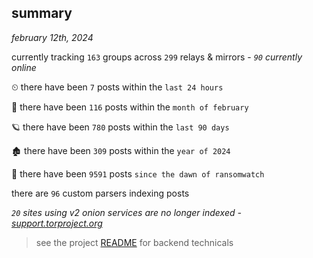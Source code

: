 
## summary
_february 12th, 2024_

currently tracking `163` groups across `299` relays & mirrors - _`90` currently online_

⏲ there have been `7` posts within the `last 24 hours`

🦈 there have been `116` posts within the `month of february`

🪐 there have been `780` posts within the `last 90 days`

🏚 there have been `309` posts within the `year of 2024`

🦕 there have been `9591` posts `since the dawn of ransomwatch`

there are `96` custom parsers indexing posts

_`20` sites using v2 onion services are no longer indexed - [support.torproject.org](https://support.torproject.org/onionservices/v2-deprecation/)_

> see the project [README](https://github.com/joshhighet/ransomwatch#ransomwatch--) for backend technicals

